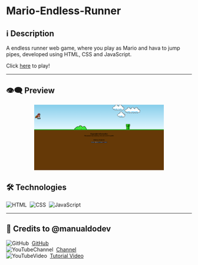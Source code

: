 # Mario-Endless-Runner

## ℹ️ Description

A endless runner web game, where you play as Mario and hava to jump pipes, developed using HTML, CSS and JavaScript.

Click [here](https://zejsneto.github.io/Browser-Games/Mario-Endless-Runner/) to play!

---

## 👁️‍🗨️ Preview
<p align="center" >
  <img width="70%" src="/Mario-Endless-Runner/repository-imgs/img01.png" />
</p>

## 🛠️ **Technologies**

![HTML](https://img.shields.io/badge/-HTML-05122A?style=flat&logo=HTML5)&nbsp;
![CSS](https://img.shields.io/badge/-CSS-05122A?style=flat&logo=CSS3&logoColor=1572B6)&nbsp;
![JavaScript](https://img.shields.io/badge/-JavaScript-05122A?style=flat&logo=javascript)&nbsp;

---

## 📃 Credits to @manualdodev

![GitHub](https://img.shields.io/badge/--05122A?style=flat&logo=github)&nbsp;
[GitHub](https://github.com/manualdodev)<br>
![YouTubeChannel](https://img.shields.io/badge/--05122A?style=flat&logo=youtube)&nbsp;
[Channel](https://www.youtube.com/c/ManualdoDev)<br>
![YouTubeVideo](https://img.shields.io/badge/--05122A?style=flat&logo=youtube)&nbsp;
[Tutorial Video](https://www.youtube.com/watch?v=r9buAwVBDhA&list=WL&index=19&ab_channel=ManualdoDev)<br>
